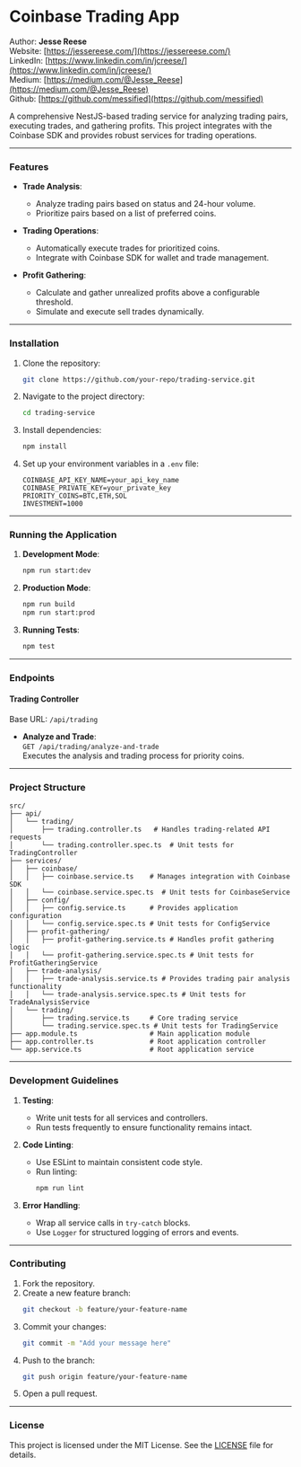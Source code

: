 # **Coinbase Trading App**

Author: **Jesse Reese**  
Website: [https://jessereese.com/](https://jessereese.com/)  
LinkedIn: [https://www.linkedin.com/in/jcreese/](https://www.linkedin.com/in/jcreese/)  
Medium: [https://medium.com/@Jesse_Reese](https://medium.com/@Jesse_Reese)  
Github: [https://github.com/messified](https://github.com/messified)


A comprehensive NestJS-based trading service for analyzing trading pairs, executing trades, and gathering profits. This project integrates with the Coinbase SDK and provides robust services for trading operations.

---

### **Features**

- **Trade Analysis**:
  - Analyze trading pairs based on status and 24-hour volume.
  - Prioritize pairs based on a list of preferred coins.

- **Trading Operations**:
  - Automatically execute trades for prioritized coins.
  - Integrate with Coinbase SDK for wallet and trade management.

- **Profit Gathering**:
  - Calculate and gather unrealized profits above a configurable threshold.
  - Simulate and execute sell trades dynamically.

---

### **Installation**

1. Clone the repository:
   ```bash
   git clone https://github.com/your-repo/trading-service.git
   ```

2. Navigate to the project directory:
   ```bash
   cd trading-service
   ```

3. Install dependencies:
   ```bash
   npm install
   ```

4. Set up your environment variables in a `.env` file:
   ```dotenv
   COINBASE_API_KEY_NAME=your_api_key_name
   COINBASE_PRIVATE_KEY=your_private_key
   PRIORITY_COINS=BTC,ETH,SOL
   INVESTMENT=1000
   ```

---

### **Running the Application**

1. **Development Mode**:
   ```bash
   npm run start:dev
   ```

2. **Production Mode**:
   ```bash
   npm run build
   npm run start:prod
   ```

3. **Running Tests**:
   ```bash
   npm test
   ```

---

### **Endpoints**

#### **Trading Controller**
Base URL: `/api/trading`

- **Analyze and Trade**:  
  `GET /api/trading/analyze-and-trade`  
  Executes the analysis and trading process for priority coins.

---

### **Project Structure**

```plaintext
src/
├── api/
│   └── trading/
│       ├── trading.controller.ts   # Handles trading-related API requests
│       └── trading.controller.spec.ts  # Unit tests for TradingController
├── services/
│   ├── coinbase/
│   │   ├── coinbase.service.ts    # Manages integration with Coinbase SDK
│   │   └── coinbase.service.spec.ts  # Unit tests for CoinbaseService
│   ├── config/
│   │   ├── config.service.ts      # Provides application configuration
│   │   └── config.service.spec.ts # Unit tests for ConfigService
│   ├── profit-gathering/
│   │   ├── profit-gathering.service.ts # Handles profit gathering logic
│   │   └── profit-gathering.service.spec.ts # Unit tests for ProfitGatheringService
│   ├── trade-analysis/
│   │   ├── trade-analysis.service.ts # Provides trading pair analysis functionality
│   │   └── trade-analysis.service.spec.ts # Unit tests for TradeAnalysisService
│   └── trading/
│       ├── trading.service.ts     # Core trading service
│       └── trading.service.spec.ts # Unit tests for TradingService
├── app.module.ts                  # Main application module
├── app.controller.ts              # Root application controller
└── app.service.ts                 # Root application service
```

---

### **Development Guidelines**

1. **Testing**:
   - Write unit tests for all services and controllers.
   - Run tests frequently to ensure functionality remains intact.

2. **Code Linting**:
   - Use ESLint to maintain consistent code style.
   - Run linting:
     ```bash
     npm run lint
     ```

3. **Error Handling**:
   - Wrap all service calls in `try-catch` blocks.
   - Use `Logger` for structured logging of errors and events.

---

### **Contributing**

1. Fork the repository.
2. Create a new feature branch:
   ```bash
   git checkout -b feature/your-feature-name
   ```
3. Commit your changes:
   ```bash
   git commit -m "Add your message here"
   ```
4. Push to the branch:
   ```bash
   git push origin feature/your-feature-name
   ```
5. Open a pull request.

---

### **License**

This project is licensed under the MIT License. See the [LICENSE](LICENSE) file for details.
